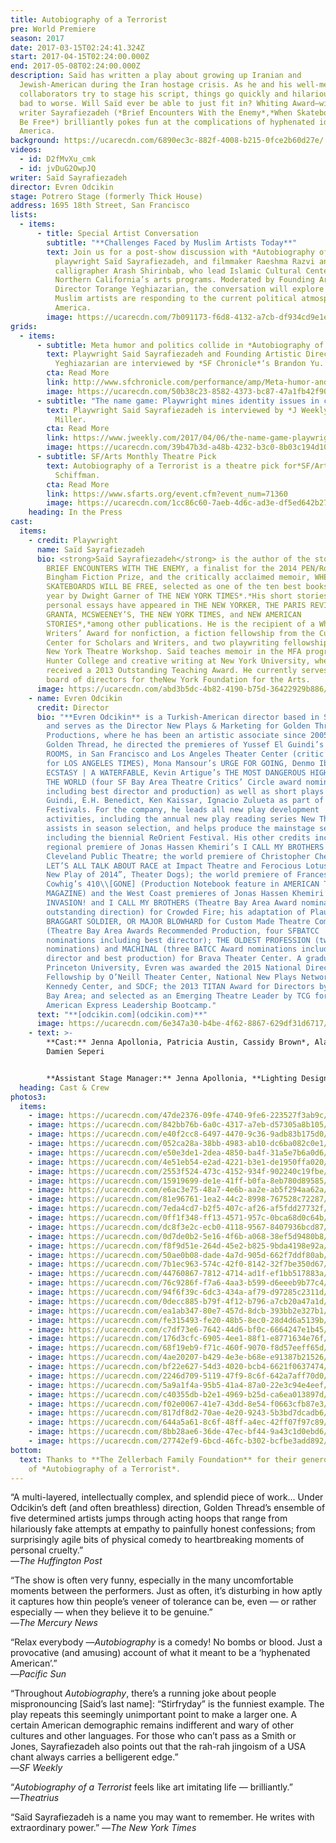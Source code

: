 ```yaml
---
title: Autobiography of a Terrorist
pre: World Premiere
season: 2017
date: 2017-03-15T02:24:41.324Z
start: 2017-04-15T02:24:00.000Z
end: 2017-05-08T02:24:00.000Z
description: Saïd has written a play about growing up Iranian and
  Jewish-American during the Iran hostage crisis. As he and his well-meaning
  collaborators try to stage his script, things go quickly and hilariously from
  bad to worse. Will Saïd ever be able to just fit in? Whiting Award–winning
  writer Sayrafiezadeh (*Brief Encounters With the Enemy*,*When Skateboards Will
  Be Free*) brilliantly pokes fun at the complications of hyphenated identity in
  America.
background: https://ucarecdn.com/6890ec3c-882f-4008-b215-0fce2b60d27e/
videos:
  - id: D2fMvXu_cmk
  - id: jvDuG2OwpJQ
writer: Saïd Sayrafiezadeh
director: Evren Odcikin
stage: Potrero Stage (formerly Thick House)
address: 1695 18th Street, San Francisco
lists:
  - items:
      - title: Special Artist Conversation
        subtitle: "**Challenges Faced by Muslim Artists Today**"
        text: Join us for a post-show discussion with *Autobiography of a Terrorist*
          playwright Saïd Sayrafiezadeh, and filmmaker Raeshma Razvi and
          calligrapher Arash Shirinbab, who lead Islamic Cultural Center of
          Northern California’s arts programs. Moderated by Founding Artistic
          Director Torange Yeghiazarian, the conversation will explore how
          Muslim artists are responding to the current political atmosphere in
          America.
        image: https://ucarecdn.com/7b091173-f6d8-4132-a7cb-df934cd9e1e4/
grids:
  - items:
      - subtitle: Meta humor and politics collide in *Autobiography of a Terrorist*
        text: Playwright Said Sayrafiezadeh and Founding Artistic Director Torange
          Yeghiazarian are interviewed by *SF Chronicle*‘s Brandon Yu.
        cta: Read More
        link: http://www.sfchronicle.com/performance/amp/Meta-humor-and-politics-collide-in-11073528.php
        image: https://ucarecdn.com/50b38c23-8582-4373-bc87-47a1fb42f900/
      - subtitle: "The name game: Playwright mines identity issues in comic *Terrorist*"
        text: Playwright Said Sayrafiezadeh is interviewed by *J Weekly*‘s Robert Nagler
          Miller.
        cta: Read More
        link: https://www.jweekly.com/2017/04/06/the-name-game-playwright-mines-identity-issues-in-comic-terrorist/
        image: https://ucarecdn.com/39b47b3d-a48b-4232-b3c0-8b03c194d108/
      - subtitle: SF/Arts Monthly Theatre Pick
        text: Autobiography of a Terrorist is a theatre pick for*SF/Arts Monthly*‘s Jean
          Schiffman.
        cta: Read More
        link: https://www.sfarts.org/event.cfm?event_num=71360
        image: https://ucarecdn.com/1cc86c60-7aeb-4d6c-ad3e-df5ed642b27d/
    heading: In the Press
cast:
  items:
    - credit: Playwright
      name: Saïd Sayrafiezadeh
      bio: <strong>Saïd Sayrafiezadeh</strong> is the author of the story collection,
        BRIEF ENCOUNTERS WITH THE ENEMY, a finalist for the 2014 PEN/Robert W.
        Bingham Fiction Prize, and the critically acclaimed memoir, WHEN
        SKATEBOARDS WILL BE FREE, selected as one of the ten best books of the
        year by Dwight Garner of THE NEW YORK TIMES*.*His short stories and
        personal essays have appeared in THE NEW YORKER, THE PARIS REVIEW,
        GRANTA, MCSWEENEY’S, THE NEW YORK TIMES, and NEW AMERICAN
        STORIES*,*among other publications. He is the recipient of a Whiting
        Writers’ Award for nonfiction, a fiction fellowship from the Cullman
        Center for Scholars and Writers, and two playwriting fellowships from
        New York Theatre Workshop. Saïd teaches memoir in the MFA program at
        Hunter College and creative writing at New York University, where he
        received a 2013 Outstanding Teaching Award. He currently serves on the
        board of directors for theNew York Foundation for the Arts.
      image: https://ucarecdn.com/abd3b5dc-4b82-4190-b75d-36422929b886/
    - name: Evren Odcikin
      credit: Director
      bio: "**Evren Odcikin** is a Turkish-American director based in San Francisco
        and serves as the Director New Plays & Marketing for Golden Thread
        Productions, where he has been an artistic associate since 2005. For
        Golden Thread, he directed the premieres of Yussef El Guindi’s LANGUAGE
        ROOMS, in San Francisco and Los Angeles Theater Center (critic’s pick
        for LOS ANGELES TIMES), Mona Mansour’s URGE FOR GOING, Denmo Ibrahim’s
        ECSTASY | A WATERFABLE, Kevin Artigue’s THE MOST DANGEROUS HIGHWAY IN
        THE WORLD (four SF Bay Area Theatre Critics’ Circle award nominations,
        including best director and production) as well as short plays by El
        Guindi, E.H. Benedict, Ken Kaissar, Ignacio Zulueta as part of ReOrient
        Festivals. For the company, he leads all new play development
        activities, including the annual new play reading series New Threads,
        assists in season selection, and helps produce the mainstage season
        including the biennial ReOrient Festival. His other credits include the
        regional premiere of Jonas Hassen Khemiri’s I CALL MY BROTHERS at
        Cleveland Public Theatre; the world premiere of Christopher Chen’s MUTT:
        LET’S ALL TALK ABOUT RACE at Impact Theatre and Ferocious Lotus (“Top
        New Play of 2014”, Theater Dogs); the world premiere of Frances Ya-Chu
        Cowhig’s 410\\[GONE] (Production Notebook feature in AMERICAN THEATRE
        MAGAZINE) and the West Coast premieres of Jonas Hassen Khemiri’s
        INVASION! and I CALL MY BROTHERS (Theatre Bay Area Award nomination for
        outstanding direction) for Crowded Fire; his adaptation of Plautus’s THE
        BRAGGART SOLDIER, OR MAJOR BLOWHARD for Custom Made Theatre Company
        (Theatre Bay Area Awards Recommended Production, four SFBATCC
        nominations including best director); THE OLDEST PROFESSION (two BATCC
        nominations) and MACHINAL (three BATCC Award nominations including best
        director and best production) for Brava Theater Center. A graduate of
        Princeton University, Evren was awarded the 2015 National Director’s
        Fellowship by O’Neill Theater Center, National New Plays Network, the
        Kennedy Center, and SDCF; the 2013 TITAN Award for Directors by Theatre
        Bay Area; and selected as an Emerging Theatre Leader by TCG for their
        American Express Leadership Bootcamp."
      text: "**[odcikin.com](odcikin.com)**"
      image: https://ucarecdn.com/6e347a30-b4be-4f62-8867-629df31d6717/
    - text: >-
        **Cast:** Jenna Apollonia, Patricia Austin, Cassidy Brown*, Alan Coyne,
        Damien Seperi


        **Assistant Stage Manager:** Jenna Apollonia, **Lighting Designer:** Cassie Barnes, **Costume Designer:** Miyuki Bierlein, **Magic Consultant:** Christian Cagigal, **Technical Director:** Beckett Finn, **Sound Designer:** Sara Huddleston, **Stage Manager:** Benjamin Shiu*, **Producer:** Torange Yeghiazarian
  heading: Cast & Crew
photos3:
  items:
    - image: https://ucarecdn.com/47de2376-09fe-4740-9fe6-223527f3ab9c/
    - image: https://ucarecdn.com/842bb76b-6a0c-4317-a7eb-d57305a8b105/
    - image: https://ucarecdn.com/e40f2cc8-6497-4470-9c36-9adb83b175d0/
    - image: https://ucarecdn.com/052ca28a-38bb-4983-ab10-dc6ba082c0e1/
    - image: https://ucarecdn.com/e50e3de1-2dea-4850-ba4f-31a5e7b6a0d6/
    - image: https://ucarecdn.com/4e51eb54-e2ad-4221-b3e1-de1950ffa020/
    - image: https://ucarecdn.com/2553f524-473c-4152-934f-902240c19fbe/
    - image: https://ucarecdn.com/15919699-de1e-41ff-b0fa-8eb780d89585/
    - image: https://ucarecdn.com/e6ac3e75-48a7-4e6b-aa2e-ab5f294aa62a/
    - image: https://ucarecdn.com/81e96761-1ea2-44c2-8998-767528c72287/
    - image: https://ucarecdn.com/7eda4cd7-b2f5-407c-af26-af5fdd27732f/
    - image: https://ucarecdn.com/0ff1f348-ff13-4571-957c-0bca68d0c64b/
    - image: https://ucarecdn.com/dc8f3e2c-ecb0-4118-9567-8407936bcd87/
    - image: https://ucarecdn.com/0d7de0b2-5e16-4f6b-a068-38ef5d9480b8/
    - image: https://ucarecdn.com/f8f9d51e-264d-45e2-b825-9bda4198e92a/
    - image: https://ucarecdn.com/50ae0b08-dade-4a7d-905d-662f7ddf80ab/
    - image: https://ucarecdn.com/7b1ec963-574c-42f0-8142-32f7be350d67/
    - image: https://ucarecdn.com/44760867-7812-4714-ad1f-ef1bb517883a/
    - image: https://ucarecdn.com/76c9286f-f7a6-4aa3-b599-d6eeeb9b77c4/
    - image: https://ucarecdn.com/94f6f39c-6dc3-434a-af79-d97285c2311d/
    - image: https://ucarecdn.com/0decc885-b79f-4f12-b796-a7cb20a47a1d/
    - image: https://ucarecdn.com/ea1ab347-80e7-457d-8dcb-393bb2e327b1/
    - image: https://ucarecdn.com/fe315493-fe20-48b5-8ec0-28d4d6a5139b/
    - image: https://ucarecdn.com/c7df73e6-7642-44d6-bf0c-6664247e1b45/
    - image: https://ucarecdn.com/176d3cfc-6905-4ee1-88f1-e8771634e76f/
    - image: https://ucarecdn.com/68f19eb9-f71c-460f-9070-f8d57eeff65d/
    - image: https://ucarecdn.com/4ae20207-b429-4e3e-b68e-e91387b21526/
    - image: https://ucarecdn.com/bf22e627-54d3-4020-bcb4-6621f0637474/
    - image: https://ucarecdn.com/2246d709-5119-47f9-8c6f-642a7aff70d0/
    - image: https://ucarecdn.com/5a9a1f4a-95b5-41a4-87a0-22e3c94e4eef/
    - image: https://ucarecdn.com/c40355db-b2e1-4969-b25d-ca6ea013897d/
    - image: https://ucarecdn.com/f02e0067-41e7-43dd-8e54-f0663cfb87e3/
    - image: https://ucarecdn.com/817df8d2-70ae-4e20-9243-5b3bd7dcadb6/
    - image: https://ucarecdn.com/644a5a61-8c6f-48ff-a4ec-42ff07f97c89/
    - image: https://ucarecdn.com/8bb28ae6-36de-47ec-bf44-9a43c1d0ebd6/
    - image: https://ucarecdn.com/27742ef9-6bcd-46fc-b302-bcfbe3add892/
bottom:
  text: Thanks to **The Zellerbach Family Foundation** for their generous support
    of *Autobiography of a Terrorist*.
---
```

“A multi-layered, intellectually complex, and splendid piece of work… Under Odcikin’s deft (and often breathless) direction, Golden Thread’s ensemble of five determined artists jumps through acting hoops that range from hilariously fake attempts at empathy to painfully honest confessions; from surprisingly agile bits of physical comedy to heartbreaking moments of personal cruelty.”\
—*The Huffington Post*

“The show is often very funny, especially in the many uncomfortable moments between the performers. Just as often, it’s disturbing in how aptly it captures how thin people’s veneer of tolerance can be, even — or rather especially — when they believe it to be genuine.”\
—*The Mercury News*

“Relax everybody —*Autobiography* is a comedy! No bombs or blood. Just a provocative (and amusing) account of what it meant to be a ‘hyphenated American’.”\
—*Pacific Sun*

“Throughout *Autobiography*, there’s a running joke about people mispronouncing \[Said’s last name]: “Stirfryday” is the funniest example. The play repeats this seemingly unimportant point to make a larger one. A certain American demographic remains indifferent and wary of other cultures and other languages. For those who can’t pass as a Smith or Jones, Sayrafiezadeh also points out that the rah-rah jingoism of a USA chant always carries a belligerent edge.”\
—*SF Weekly*

“*Autobiography of a Terrorist* feels like art imitating life — brilliantly.”\
—*Theatrius*

“Saïd Sayrafiezadeh is a name you may want to remember. He writes with extraordinary power.” —*The New York Times*